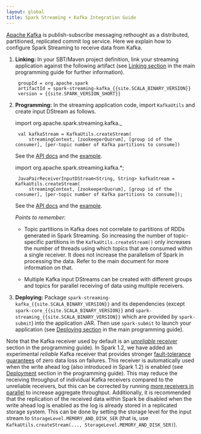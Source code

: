 ```yaml
---
layout: global
title: Spark Streaming + Kafka Integration Guide
---
```

[Apache Kafka](http://kafka.apache.org/) is publish-subscribe messaging rethought as a distributed, partitioned, replicated commit log service.  Here we explain how to configure Spark Streaming to receive data from Kafka.

1. **Linking:** In your SBT/Maven project definition, link your streaming application against the following artifact (see [Linking section](streaming-programming-guide.html#linking) in the main programming guide for further information).

		groupId = org.apache.spark
		artifactId = spark-streaming-kafka_{{site.SCALA_BINARY_VERSION}}
		version = {{site.SPARK_VERSION_SHORT}}

2. **Programming:** In the streaming application code, import `KafkaUtils` and create input DStream as follows.

	<div class="codetabs">
	<div data-lang="scala" markdown="1">
		import org.apache.spark.streaming.kafka._

		val kafkaStream = KafkaUtils.createStream(
        	streamingContext, [zookeeperQuorum], [group id of the consumer], [per-topic number of Kafka partitions to consume])

	See the [API docs](api/scala/index.html#org.apache.spark.streaming.kafka.KafkaUtils$)
	and the [example]({{site.SPARK_GITHUB_URL}}/blob/master/examples/scala-2.10/src/main/scala/org/apache/spark/examples/streaming/KafkaWordCount.scala).
	</div>
	<div data-lang="java" markdown="1">
		import org.apache.spark.streaming.kafka.*;

		JavaPairReceiverInputDStream<String, String> kafkaStream = KafkaUtils.createStream(
        	streamingContext, [zookeeperQuorum], [group id of the consumer], [per-topic number of Kafka partitions to consume]);

	See the [API docs](api/java/index.html?org/apache/spark/streaming/kafka/KafkaUtils.html)
	and the [example]({{site.SPARK_GITHUB_URL}}/tree/master/examples/src/main/java/org/apache/spark/examples/streaming/JavaKafkaWordCount.java).
	</div>
	</div>

	*Points to remember:*

	- Topic partitions in Kafka does not correlate to partitions of RDDs generated in Spark Streaming. So increasing the number of topic-specific partitions in the `KafkaUtils.createStream()` only increases the number of threads using which topics that are consumed within a single receiver. It does not increase the parallelism of Spark in processing the data. Refer to the main document for more information on that.

	- Multiple Kafka input DStreams can be created with different groups and topics for parallel receiving of data using multiple receivers.

3. **Deploying:** Package `spark-streaming-kafka_{{site.SCALA_BINARY_VERSION}}` and its dependencies (except `spark-core_{{site.SCALA_BINARY_VERSION}}` and `spark-streaming_{{site.SCALA_BINARY_VERSION}}` which are provided by `spark-submit`) into the application JAR. Then use `spark-submit` to launch your application (see [Deploying section](streaming-programming-guide.html#deploying-applications) in the main programming guide).

Note that the Kafka receiver used by default is an
[*unreliable* receiver](streaming-programming-guide.html#receiver-reliability) section in the
programming guide). In Spark 1.2, we have added an experimental *reliable* Kafka receiver that
provides stronger
[fault-tolerance guarantees](streaming-programming-guide.html#fault-tolerance-semantics) of zero
data loss on failures. This receiver is automatically used when the write ahead log
(also introduced in Spark 1.2) is enabled
(see [Deployment](#deploying-applications.html) section in the programming guide). This
may reduce the receiving throughput of individual Kafka receivers compared to the unreliable
receivers, but this can be corrected by running
[more receivers in parallel](streaming-programming-guide.html#level-of-parallelism-in-data-receiving)
to increase aggregate throughput. Additionally, it is recommended that the replication of the
received data within Spark be disabled when the write ahead log is enabled as the log is already stored
in a replicated storage system. This can be done by setting the storage level for the input
stream to `StorageLevel.MEMORY_AND_DISK_SER` (that is, use
`KafkaUtils.createStream(..., StorageLevel.MEMORY_AND_DISK_SER)`).
